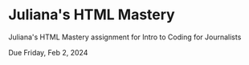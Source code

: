 # Juliana's HTML Mastery

Juliana's HTML Mastery assignment for Intro to Coding for Journalists

Due Friday, Feb 2, 2024
